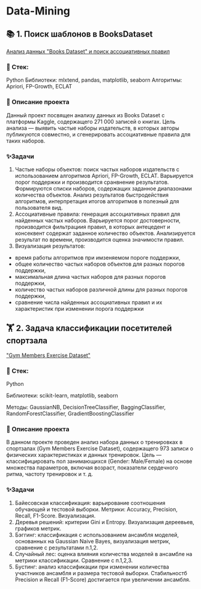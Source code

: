 # Data-Mining

## 📚 1. Поиск шаблонов в BooksDataset 

[Анализ данных "Books Dataset" и поиск ассоциативных правил](https://github.com/Belphisto/Data-Mining/blob/main/Поиск%20шаблонов.ipynb)

### 🚀 Стек:

Python
Библиотеки: mlxtend, pandas, matplotlib, seaborn
Алгоритмы: Apriori, FP-Growth, ECLAT

### 📌 Описание проекта

Данный проект посвящен анализу данных из Books Dataset с платформы Kaggle, содержащего 271 000 записей о книгах. Цель анализа — выявить частые наборы издательств, в которых авторы публикуются совместно, и сгенерировать ассоциативные правила для таких наборов.

### ✨Задачи

1. Частые наборы объектов: поиск частых наборов издательств с использованием алгоритмов Apriori, FP-Growth, ECLAT. Варьируется порог поддержки и производится сранвнение результатов. Формируются списки наборов, содержащих заданное диапазонами количества объектов. Анализ результатов быстродействия алгоритмов, интерпретация итогов алгоритмов в полезный для пользователя вид.
2. Ассоциативные правила: генерация ассоциативных правил для найденных частых наборов. Варьируется порог достоверности, производится фильтрациия правил, в которых антецедент и консеквент содержат заданное количество объектов. Анализируется результат по времени, производится оценка значимости правил.
3. Визуализация результатов:
  - время работы алгоритмов при имзеняемом пороге поддержки,
  - общее количество частых наборов объектов для разных порогов поддержки,
  - максимальная длина частых наборов для разных порогов поддержки,
  - количество частых наборов различной длины для разных порогов поддержки,
  - сравнение числа найденных ассоциативных правил и их характеристик при изменении порога поддержки


## 🏋️ 2. Задача классификации посетителей спортзала

["Gym Members Exercise Dataset"](https://github.com/Belphisto/Data-Mining/blob/main/Задача%20классификации.ipynb)

### 🚀 Стек:

Python

Библиотеки: scikit-learn, matplotlib, seaborn

Методы: GaussianNB, DecisionTreeClassifier, BaggingClassifier, RandomForestClassifier, GradientBoostingClassifier

### 📌 Описание проекта

В данном проекте проведен анализ набора данных о тренировках в спортзалах (Gym Members Exercise Dataset), содержащего 973 записи о физических характеристиках и данных тренировок. Цель — классифицировать пол занимающихся (Gender: Male/Female) на основе множества параметров, включая возраст, показатели сердечного ритма, частоту тренировок и т. д.

### ✨Задачи

1. Байесовская классификация: варьирование соотношения обучающей и тестовой выборки. Метрики: Accuracy, Precision, Recall, F1-Score. Визуализация.
2. Деревья решений: критерии Gini и Entropy. Визуализация дереевьев, графиков метрик.
3. Бэггинг: классификация с использованием ансамбля моделей, основанных на Gaussian Naive Bayes, визуализация метрик, сравнение с результатами п.1,2.
4. Случайный лес: оценка влияния количества моделей в ансамбле на метрики классификации. Сравнение с п.1,2,3.
5. Бустинг: анализ классификации при изменении количества участников ансамбля и размера тестовой выборки.  Стабильностб Precision и Recall (F1-Score) достигается при увеличении ансамбля.
